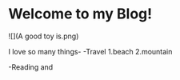 # Welcome to my Blog!
![](A good toy is.png)

I love so many things-
-Travel
1.beach
2.mountain

-Reading
and
